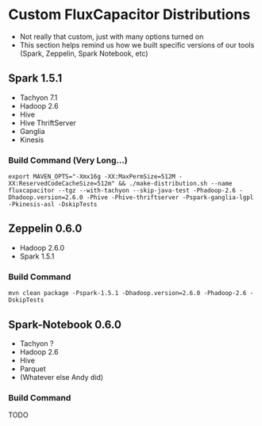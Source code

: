 # Custom FluxCapacitor Distributions
* Not really that custom, just with many options turned on
* This section helps remind us how we built specific versions of our tools (Spark, Zeppelin, Spark Notebook, etc)

## Spark 1.5.1
* Tachyon 7.1
* Hadoop 2.6
* Hive
* Hive ThriftServer
* Ganglia
* Kinesis

### Build Command (Very Long...)
```
export MAVEN_OPTS="-Xmx16g -XX:MaxPermSize=512M -XX:ReservedCodeCacheSize=512m" && ./make-distribution.sh --name fluxcapacitor --tgz --with-tachyon --skip-java-test -Phadoop-2.6 -Dhadoop.version=2.6.0 -Phive -Phive-thriftserver -Pspark-ganglia-lgpl -Pkinesis-asl -DskipTests
```

## Zeppelin 0.6.0
* Hadoop 2.6.0
* Spark 1.5.1

### Build Command
```
mvn clean package -Pspark-1.5.1 -Dhadoop.version=2.6.0 -Phadoop-2.6 -DskipTests
```

## Spark-Notebook 0.6.0
* Tachyon ?
* Hadoop 2.6
* Hive
* Parquet
* (Whatever else Andy did)

### Build Command
TODO